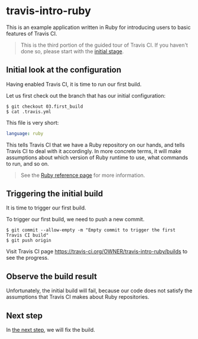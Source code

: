 # travis-intro-ruby

This is an example application written in Ruby for
introducing users to basic features of Travis CI.

> This is the third portion of the guided tour of Travis CI.
> If you haven't done so, please start with the
> [initial stage](../../tree/01.intro).

## Initial look at the configuration

Having enabled Travis CI, it is time to run our first build.

Let us first check out the branch that has our initial configuration:

```sh-session
$ git checkout 03.first_build
$ cat .travis.yml
```

This file is very short:

```yaml
language: ruby
```

This tells Travis CI that we have a Ruby repository on our hands,
and tells Travis CI to deal with it accordingly.
In more concrete terms, it will make assumptions about which version
of Ruby runtime to use, what commands to run, and so on.

> See the [Ruby reference page](https://docs.travis-ci.com/user/languages/ruby)
> for more information.

## Triggering the initial build

It is time to trigger our first build.

To trigger our first build, we need to push a new commit.

```sh-session
$ git commit --allow-empty -m "Empty commit to trigger the first Travis CI build"
$ git push origin
```

Visit Travis CI page https://travis-ci.org/OWNER/travis-intro-ruby/builds
to see the progress.

## Observe the build result

Unfortunately, the initial build will fail, because our code does not
satisfy the assumptions that Travis CI makes about Ruby repositories.

## Next step

In [the next step](../../tree/04.customization), we will fix the build.
